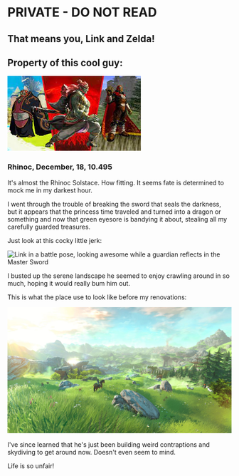 # PRIVATE - DO NOT READ

## That means you, Link and Zelda!

## Property of this cool guy:

![Three different Ganondorfs from various Zelda games](ganondorfs.jpeg "I look fierce in anything!")

### Rhinoc, December, 18, 10.495

It's almost the Rhinoc Solstace. How fitting. It seems fate is determined to mock me in my darkest hour.

I went through the trouble of breaking the sword that seals the darkness, but it appears that the princess time traveled and turned into a dragon or something and now that green eyesore is bandying it about, stealing all my carefully guarded treasures.

Just look at this cocky little jerk:

<img src="fighting_link.png" alt="Link in a battle pose, looking awesome while a guardian reflects in the Master Sword" title="Ugly cockroach." height="1320px" width="1680px">

I busted up the serene landscape he seemed to enjoy crawling around in so much, hoping it would really bum him out.

This is what the place use to look like before my renovations:

![Breath of the Wild promotional landscape background](zelda_background.jpg "So glad I broke this gross nature stuff to pieces!")

I've since learned that he's just been building weird contraptions and skydiving to get around now. Doesn't even seem to mind.

Life is so unfair!